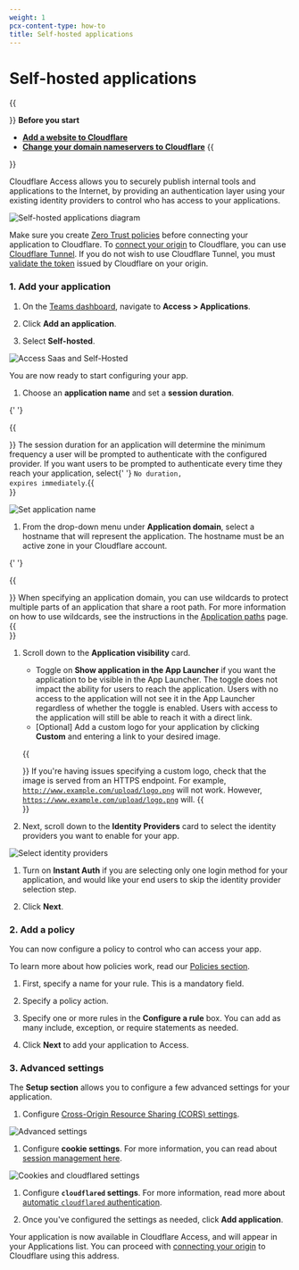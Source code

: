 ```yaml
---
weight: 1
pcx-content-type: how-to
title: Self-hosted applications
---
```


# Self-hosted applications

{{<Aside>}}
<b>Before you start</b>

- **<a href="https://support.cloudflare.com/hc/articles/201720164-Creating-a-Cloudflare-account-and-adding-a-website">Add a website to Cloudflare</a>**
- **<a href="https://support.cloudflare.com/hc/articles/205195708">Change your domain nameservers to Cloudflare</a>**
{{</Aside>}}

Cloudflare Access allows you to securely publish internal tools and applications to the Internet, by providing an authentication layer using your existing identity providers to control who has access to your applications.

![Self-hosted applications diagram](../../static/documentation/applications/network-diagram.png)

Make sure you create [Zero Trust policies](/policies/zero-trust) before connecting your application to Cloudflare. To [connect your origin](/connections/connect-apps) to Cloudflare, you can use [Cloudflare Tunnel](/glossary#cloudflare-tunnel). If you do not wish to use Cloudflare Tunnel, you must [validate the token](/identity/users/validating-json/) issued by Cloudflare on your origin.

### 1. Add your application

1. On the [Teams dashboard](https://dash.teams.cloudflare.com), navigate to **Access > Applications**.

1. Click **Add an application**.

1. Select **Self-hosted**.

![Access Saas and Self-Hosted](../../static/documentation/applications/add-saas-application.png)

You are now ready to start configuring your app.

1. Choose an **application name** and set a **session duration**.

{' '}

{{<Aside>}}  The session duration for an application will determine the minimum frequency a user will be
  prompted to authenticate with the configured provider. If you want users to be prompted to
  authenticate every time they reach your application, select{' '}
  <code>No duration, expires immediately</code>.{{</Aside>}}

![Set application name](../../static/documentation/applications/applications-name-session.png)

1. From the drop-down menu under **Application domain**, select a hostname that will represent the application. The hostname must be an active zone in your Cloudflare account.

{' '}

{{<Aside>}}  When specifying an application domain, you can use wildcards to protect multiple parts of an
  application that share a root path. For more information on how to use wildcards, see the
  instructions in the <a href="/policies/zero-trust/app-paths">Application paths</a> page.{{</Aside>}}

1. Scroll down to the **Application visibility** card.

   - Toggle on **Show application in the App Launcher** if you want the application to be visible in the App Launcher. The toggle does not impact the ability for users to reach the application. Users with no access to the application will not see it in the App Launcher regardless of whether the toggle is enabled. Users with access to the application will still be able to reach it with a direct link.
   - [Optional] Add a custom logo for your application by clicking **Custom** and entering a link to your desired image.

   {{<Aside>}}     If you're having issues specifying a custom logo, check that the image is served from an HTTPS
     endpoint. For example, <code>http://www.example.com/upload/logo.png</code> will not work.
     However, <code>https://www.example.com/upload/logo.png</code> will.
   {{</Aside>}}

1. Next, scroll down to the **Identity Providers** card to select the identity providers you want to enable for your app.

![Select identity providers](../../static/documentation/applications/saas-idp.png)

1. Turn on **Instant Auth** if you are selecting only one login method for your application, and would like your end users to skip the identity provider selection step.

1. Click **Next**.

### 2. Add a policy

You can now configure a policy to control who can access your app.

To learn more about how policies work, read our [Policies section](/policies/).

1. First, specify a name for your rule. This is a mandatory field.

1. Specify a policy action.

1. Specify one or more rules in the **Configure a rule** box. You can add as many include, exception, or require statements as needed.

1. Click **Next** to add your application to Access.

### 3. Advanced settings

The **Setup section** allows you to configure a few advanced settings for your application.

1. Configure [Cross-Origin Resource Sharing (CORS) settings](/policies/zero-trust/cors).

![Advanced settings](../../static/documentation/applications/advanced-settings.png)

1. Configure **cookie settings**. For more information, you can read about [session management here](/identity/users/session-management#browser-cookies-configuration-options).

![Cookies and cloudflared settings](../../static/documentation/applications/cookie-cloudflared.png)

1. Configure **`cloudflared` settings**. For more information, read more about [automatic `cloudflared` authentication](/applications/non-http#automatic-cloudflared-authentication).

1. Once you've configured the settings as needed, click **Add application**.

Your application is now available in Cloudflare Access, and will appear in your Applications list. You can proceed with [connecting your origin](/connections/connect-apps) to Cloudflare using this address.